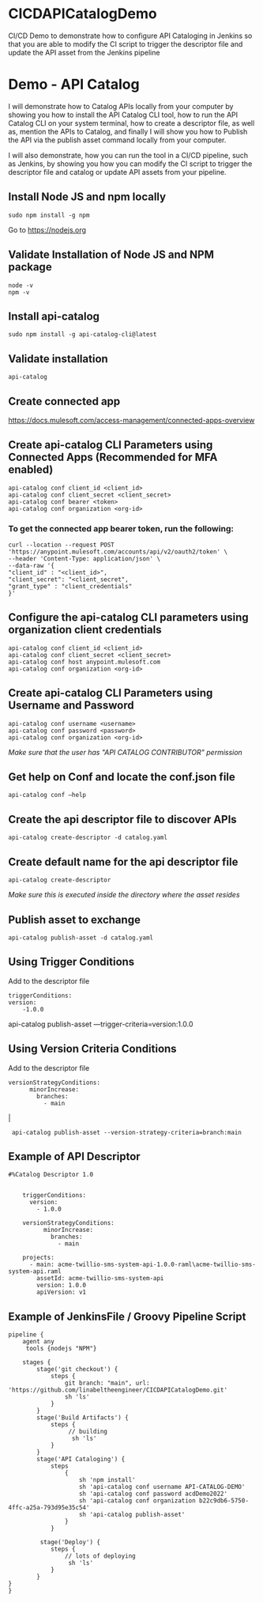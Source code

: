 # CICDAPICatalogDemo
CI/CD Demo to demonstrate how to configure API Cataloging in Jenkins so that you are able to modify the CI script to trigger the descriptor file and update the API asset from the Jenkins pipeline

# Demo - API Catalog

I will demonstrate how to Catalog APIs locally from your computer by showing you how to install the API Catalog CLI tool, how to run the API Catalog CLI on your system terminal, how to create a descriptor file, as well as, mention the APIs to Catalog, and finally I will show you how to Publish the API via the publish asset command locally from your computer.

I will also demonstrate, how you can run the tool in a CI/CD pipeline, such as Jenkins, by showing you how you can modify the CI script to trigger the descriptor file and catalog or update API assets from your pipeline.

## Install Node JS and npm locally

    sudo npm install -g npm

Go to https://nodejs.org

## Validate Installation of Node JS and NPM package

    node -v  
    npm -v

## Install api-catalog

    sudo npm install -g api-catalog-cli@latest

## Validate installation

    api-catalog

  

## Create connected app

  https://docs.mulesoft.com/access-management/connected-apps-overview
  
## Create api-catalog CLI Parameters using Connected Apps (Recommended for MFA enabled)

    api-catalog conf client_id <client_id>  
    api-catalog conf client_secret <client_secret>  
    api-catalog conf bearer <token>
    api-catalog conf organization <org-id>
    
### To get the connected app bearer token, run the following:

    curl --location --request POST 'https://anypoint.mulesoft.com/accounts/api/v2/oauth2/token' \
    --header 'Content-Type: application/json' \
    --data-raw '{
    "client_id" : "<client_id>",
    "client_secret": "<client_secret",
    "grant_type" : "client_credentials"
    }'


## Configure the api-catalog CLI parameters using organization client credentials

    api-catalog conf client_id <client_id>  
    api-catalog conf client_secret <client_secret>  
    api-catalog conf host anypoint.mulesoft.com 
    api-catalog conf organization <org-id>

## Create api-catalog CLI Parameters using Username and Password

    api-catalog conf username <username>  
    api-catalog conf password <password>  
    api-catalog conf organization <org-id>


*Make sure that the user has "API CATALOG CONTRIBUTOR" permission*

## Get help on Conf and locate the conf.json file

    api-catalog conf —help  

## Create the api descriptor file to discover APIs

    api-catalog create-descriptor -d catalog.yaml

## Create default name for the api descriptor file

    api-catalog create-descriptor

*Make sure this is executed inside the directory where the asset resides*

## Publish asset to exchange

    api-catalog publish-asset -d catalog.yaml

## Using Trigger Conditions

Add to the descriptor file  

    triggerConditions:  
    version:  
    	-1.0.0

api-catalog publish-asset —trigger-criteria=version:1.0.0

## Using Version Criteria Conditions

Add to the descriptor file  

    versionStrategyConditions:  
          minorIncrease:  
            branches:  
              - main
|

  

     api-catalog publish-asset --version-strategy-criteria=branch:main

## Example of API Descriptor

    #%Catalog Descriptor 1.0  
      
    
        triggerConditions:  
          version:  
            - 1.0.0  
           
        versionStrategyConditions:  
              minorIncrease:  
                branches:  
                  - main  
                
        projects:  
          - main: acme-twillio-sms-system-api-1.0.0-raml\acme-twillio-sms-system-api.raml  
            assetId: acme-twillio-sms-system-api  
            version: 1.0.0  
            apiVersion: v1

## Example of JenkinsFile / Groovy Pipeline Script

    pipeline {
        agent any
         tools {nodejs "NPM"}
        
        stages {
            stage('git checkout') {
                steps {
                    git branch: "main", url: 'https://github.com/linabeltheengineer/CICDAPICatalogDemo.git'
                    sh 'ls'
                }
            }
            stage('Build Artifacts') {    
                steps {
                     // building
                      sh 'ls'
                }
            }
            stage('API Cataloging') {    
                steps 
                    { 
                        sh 'npm install'
                        sh 'api-catalog conf username API-CATALOG-DEMO'
                        sh 'api-catalog conf password acdDemo2022'
                        sh 'api-catalog conf organization b22c9db6-5750-4ffc-a25a-793d95e35c54'
                        sh 'api-catalog publish-asset'
                    }
                }
            
             stage('Deploy') {    
                steps {
                    // lots of deploying 
                     sh 'ls'
                }
            }
    }
    }
